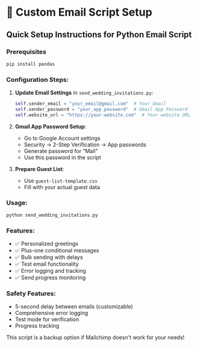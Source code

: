 # 🐍 Custom Email Script Setup

## Quick Setup Instructions for Python Email Script

### Prerequisites
```bash
pip install pandas
```

### Configuration Steps:

1. **Update Email Settings** in `send_wedding_invitations.py`:
   ```python
   self.sender_email = "your_email@gmail.com"  # Your Gmail
   self.sender_password = "your_app_password"  # Gmail App Password
   self.website_url = "https://your-website.com"  # Your website URL
   ```

2. **Gmail App Password Setup**:
   - Go to Google Account settings
   - Security → 2-Step Verification → App passwords
   - Generate password for "Mail"
   - Use this password in the script

3. **Prepare Guest List**:
   - Use `guest-list-template.csv`
   - Fill with your actual guest data

### Usage:
```bash
python send_wedding_invitations.py
```

### Features:
- ✅ Personalized greetings
- ✅ Plus-one conditional messages  
- ✅ Bulk sending with delays
- ✅ Test email functionality
- ✅ Error logging and tracking
- ✅ Send progress monitoring

### Safety Features:
- 5-second delay between emails (customizable)
- Comprehensive error logging
- Test mode for verification
- Progress tracking

This script is a backup option if Mailchimp doesn't work for your needs!